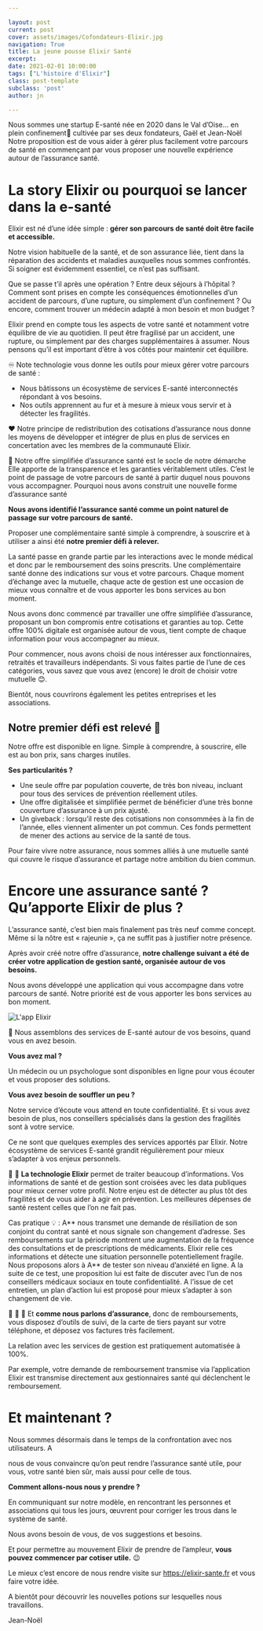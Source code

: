 ```yaml
---

layout: post
current: post
cover: assets/images/Cofondateurs-Elixir.jpg
navigation: True
title: La jeune pousse Elixir Santé 
excerpt: 
date: 2021-02-01 10:00:00
tags: ["L'histoire d'Elixir"]
class: post-template
subclass: 'post'
author: jn

---
```


Nous sommes une startup E-santé née en 2020 dans le Val d’Oise... en plein confinement🌱 cultivée par ses deux fondateurs, Gaël et Jean-Noël
Notre proposition est de vous aider à gérer plus facilement votre parcours de santé en commençant par vous proposer une nouvelle expérience autour de l’assurance santé.

# La story Elixir ou pourquoi se lancer dans la e-santé 

Elixir est né d’une idée simple : **gérer son parcours de santé doit être facile et accessible.**

Notre vision habituelle de la santé, et de son assurance liée, tient dans la réparation des accidents et maladies auxquelles nous sommes confrontés. Si soigner est évidemment essentiel, ce n’est pas suffisant.

Que se passe t’il après une opération ? Entre deux séjours à l’hôpital ? Comment sont prises en compte les conséquences émotionnelles d’un accident de parcours, d’une rupture, ou simplement d’un confinement ? Ou encore, comment trouver un médecin adapté à mon besoin et mon budget ?

Elixir prend en compte tous les aspects de votre santé et notamment votre équilibre de vie au quotidien. Il peut être fragilisé par un accident, une rupture, ou simplement par des charges supplémentaires à assumer. Nous pensons qu’il est important d’être à vos côtés pour maintenir cet équilibre.

♾️ Note technologie vous donne les outils pour mieux gérer votre parcours de santé : 
- Nous bâtissons un écosystème de services E-santé interconnectés répondant à vos besoins.
- Nos outils apprennent au fur et à mesure à mieux vous servir et à détecter les fragilités.

❤️ Notre principe de redistribution des cotisations d’assurance nous donne les moyens de développer et intégrer de plus en plus de services en concertation avec les membres de la communauté Elixir.

🔎 Notre offre simplifiée d’assurance santé est le socle de notre démarche Elle apporte de la transparence et les garanties véritablement utiles. C’est le point de passage de votre parcours de santé à partir duquel nous pouvons vous accompagner.
Pourquoi nous avons construit une nouvelle forme d’assurance santé

**Nous avons identifié l’assurance santé comme un point naturel de passage sur votre parcours de santé.** 

Proposer une complémentaire santé simple à comprendre, à souscrire et à utiliser a ainsi été **notre premier défi à relever.**

La santé passe en grande partie par les interactions avec le monde médical et donc par le remboursement des soins prescrits. Une complémentaire santé donne des indications sur vous et votre parcours. Chaque moment d’échange avec la mutuelle, chaque acte de gestion est une occasion de mieux vous connaître et de vous apporter les bons services au bon moment.

Nous avons donc commencé par travailler une offre simplifiée d’assurance, proposant un bon compromis entre cotisations et garanties au top. Cette offre 100% digitale est organisée autour de vous, tient compte de chaque information pour vous accompagner au mieux. 

Pour commencer, nous avons choisi de nous intéresser aux fonctionnaires, retraités et travailleurs indépendants. Si vous faites partie de l’une de ces catégories, vous savez que vous avez (encore) le droit de choisir votre mutuelle 😊. 

Bientôt, nous couvrirons également les petites entreprises et les associations. 

 ## Notre premier défi est relevé 👏

Notre offre est disponible en ligne. Simple à comprendre, à souscrire, elle est au bon prix, sans charges inutiles.

**Ses particularités ?**
-	Une seule offre par population couverte, de très bon niveau, incluant pour tous des services de prévention réellement utiles.
-	Une offre digitalisée et simplifiée permet de bénéficier d’une très bonne couverture d’assurance à un prix ajusté.
-	Un giveback : lorsqu’il reste des cotisations non consommées à la fin de l’année, elles viennent alimenter un pot commun. Ces fonds permettent de mener des actions au service de la santé de tous.

Pour faire vivre notre assurance, nous sommes alliés à une mutuelle santé qui couvre le risque d’assurance et partage notre ambition du bien commun.

# Encore une assurance santé ? Qu’apporte Elixir de plus ?
L’assurance santé, c’est bien mais finalement pas très neuf comme concept. Même si la nôtre est « rajeunie », ça ne suffit pas à justifier notre présence.

Après avoir créé notre offre d’assurance, **notre challenge suivant a été de créer votre application de gestion santé, organisée autour de vos besoins.**

Nous avons développé une application qui vous accompagne dans votre parcours de santé. Notre priorité est de vous apporter les bons services au bon moment.

![L'app Elixir](https://elixir-sante.fr/static/elixir/img/phone-home.jpg)


🧞 Nous assemblons des services de E-santé autour de vos besoins, quand vous en avez besoin. 

**Vous avez mal ?**

Un médecin ou un psychologue sont disponibles en ligne pour vous écouter et vous proposer des solutions.

**Vous avez besoin de souffler un peu ?**

Notre service d’écoute vous attend en toute confidentialité. Et si vous avez besoin de plus, nos conseillers spécialisés dans la gestion des fragilités sont à votre service.

Ce ne sont que quelques exemples des services apportés par Elixir. Notre écosystème de services E-santé grandit régulièrement pour mieux s’adapter à vos enjeux personnels.

🧞 🧞 **La technologie Elixir** permet de traiter beaucoup d’informations. Vos informations de santé et de gestion sont croisées avec les data publiques pour mieux cerner votre profil. Notre enjeu est de détecter au plus tôt des fragilités et de vous aider à agir en prévention. Les meilleures dépenses de santé restent celles que l’on ne fait pas.

Cas pratique 💡 : A** nous transmet une demande de résiliation de son conjoint du contrat santé et nous signale son changement d’adresse. Ses remboursements sur la période montrent une augmentation de la fréquence des consultations et de prescriptions de médicaments. Elixir relie ces informations et détecte une situation personnelle potentiellement fragile. Nous proposons alors à A** de tester son niveau d’anxiété en ligne. A la suite de ce test, une proposition lui est faite de discuter avec l’un de nos conseillers médicaux sociaux en toute confidentialité. A l’issue de cet entretien, un plan d’action lui est proposé pour mieux s’adapter à son changement de vie.

🧞 🧞 🧞 Et **comme nous parlons d’assurance**, donc de remboursements, vous disposez d’outils de suivi, de la carte de tiers payant sur votre téléphone, et déposez vos factures très facilement.

La relation avec les services de gestion est pratiquement automatisée à 100%. 

Par exemple, votre demande de remboursement transmise via l’application Elixir est transmise directement aux gestionnaires santé qui déclenchent le remboursement.

# Et maintenant ?

Nous sommes désormais dans le temps de la confrontation avec nos utilisateurs. A

nous de vous convaincre qu’on peut rendre l’assurance santé utile, pour vous, votre santé bien sûr, mais aussi pour celle de tous.

**Comment allons-nous nous y prendre ?**

En communiquant sur notre modèle, en rencontrant les personnes et associations qui tous les jours, œuvrent pour corriger les trous dans le système de santé.

Nous avons besoin de vous, de vos suggestions et besoins. 

Et pour permettre au mouvement Elixir de prendre de l’ampleur, **vous pouvez commencer par cotiser utile.** 😉

Le mieux c’est encore de nous rendre visite sur https://elixir-sante.fr et vous faire votre idée.

A bientôt pour découvrir les nouvelles potions sur lesquelles nous travaillons.

Jean-Noël

